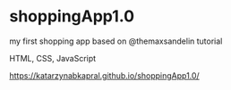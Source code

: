 # shoppingApp1.0
my first shopping app based on @themaxsandelin tutorial

HTML, CSS, JavaScript

https://katarzynabkapral.github.io/shoppingApp1.0/
